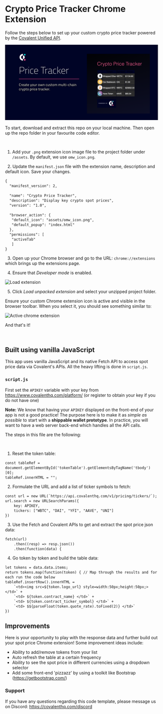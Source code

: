 # Crypto Price Tracker Chrome Extension

Follow the steps below to set up your custom crypto price tracker powered by the [Covalent Unified API](https://www.covalenthq.com/docs/api/).

![Crypto Price Tracker](/assets/crypto-price-tracker.png)

To start, download and extract this repo on your local machine. Then open up the repo folder in your favourite code editor. 

&nbsp;
1. Add your `.png` extension icon image file to the project folder under `/assets`. By default, we use `omw_icon.png`.


&nbsp;
2. Update the `manifest.json` file with the extension name, description and default icon. Save your changes.
```
{
  "manifest_version": 2,

  "name": "Crypto Price Tracker",
  "description": "Display key crypto spot prices",
  "version": "1.0",

  "browser_action": {
   "default_icon": "assets/omw_icon.png",
   "default_popup": "index.html"
  },
  "permissions": [
   "activeTab"
   ]
}
```

&nbsp;
3. Open up your Chrome browser and go to the URL: `chrome://extensions` which brings up the extensions page.

&nbsp;
4. Ensure that *Developer mode* is enabled.

![Load extension](https://mcusercontent.com/040e2f3f9d74f0f1ed3abc80a/images/ce7e0f35-86e6-4033-a884-822a6a8517ca.png)

&nbsp;
5.  Click *Load unpacked extension* and select your unzipped project folder.

Ensure your custom Chrome extension icon is active and visible in the browser toolbar. When you select it, you should see something similar to:

![Active chrome extension](https://mcusercontent.com/040e2f3f9d74f0f1ed3abc80a/images/909b766d-516f-4f44-820c-2007bb546cf4.png)

And that's it!

 

&nbsp;
## Built using vanilla JavaScript
This app uses vanilla JavaScript and its native Fetch API to access spot price data via Covalent's APIs. All the heavy lifting is done in `script.js`.

### `script.js`
First set the `APIKEY` variable with your key from https://www.covalenthq.com/platform/ (or register to obtain your key if you do not have one)

**Note:** We know that having your `APIKEY` displayed on the front-end of your app is not a good practice! The purpose here is to make it as *simple as possible* to start with a **shippable wallet prototype**. In practice, you will want to have a web server back-end which handles all the API calls.  

The steps in this file are the following:

&nbsp;
1. Reset the token table:
```
const tableRef = document.getElementById('tokenTable').getElementsByTagName('tbody')[0];
tableRef.innerHTML = "";
```

&nbsp;
2. Formulate the URL and add a list of ticker symbols to fetch:
```
const url = new URL(`https://api.covalenthq.com/v1/pricing/tickers/`);
url.search = new URLSearchParams({
    key: APIKEY,
    tickers: ["WBTC", "DAI", "YFI", "AAVE", "UNI"]
})
```

&nbsp;
3. Use the Fetch and Covalent APIs to get and extract the spot price json data:
```
fetch(url)
    .then((resp) => resp.json())
    .then(function(data) {
```

&nbsp;
4. Go token by token and build the table data:
```
let tokens = data.data.items;
return tokens.map(function(token) { // Map through the results and for each run the code below
tableRef.insertRow().innerHTML = 
    `<td><img src=${token.logo_url} style=width:50px;height:50px;></td>` +
    `<td> ${token.contract_name} </td>` +
    `<td> ${token.contract_ticker_symbol} </td>` +
    `<td> $${parseFloat(token.quote_rate).toFixed(2)} </td>`
})
```

## Improvements
 Here is your opportunity to play with the response data and further build out your spot price Chrome extension! Some improvement ideas include:
* Ability to add/remove tokens from your list
* Auto refresh the table at a certain frequency
* Ability to see the spot price in different currencies using a dropdown selector
* Add some front-end 'pizzazz' by using a toolkit like Bootstrap (https://getbootstrap.com/)

### Support

If you have any questions regarding this code template, please message us on Discord: https://covalenthq.com/discord